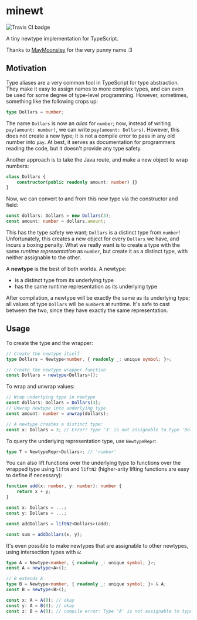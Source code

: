 # minewt

![Travis CI badge](https://travis-ci.com/nprindle/minewt.svg?branch=master)

A tiny newtype implementation for TypeScript.

Thanks to [MayMoonsley](https://github.com/MayMoonsley) for the very punny name
:3

## Motivation

Type aliases are a very common tool in TypeScript for type abstraction. They
make it easy to assign names to more complex types, and can even be used for
some degree of type-level programming. However, sometimes, something like the
following crops up:

```typescript
type Dollars = number;
```

The name `Dollars` is now an _alias_ for `number`; now, instead of writing
`pay(amount: number)`, we can write `pay(amount: Dollars)`. However, this does
not create a new type; it is not a compile error to pass in any old number into
`pay`. At best, it serves as documentation for programmers reading the code, but
it doesn't provide any type safety.

Another approach is to take the Java route, and make a new object to wrap
numbers:

```typescript
class Dollars {
    constructor(public readonly amount: number) {}
}
```

Now, we can convert to and from this new type via the constructor and field:

```typescript
const dollars: Dollars = new Dollars(3);
const amount: number = dollars.amount;
```

This has the type safety we want; `Dollars` is a distinct type from `number`!
Unfortunately, this creates a new object for every `Dollars` we have, and incurs
a boxing penalty. What we really want is to create a type with the same _runtime
representation_ as `number`, but create it as a distinct type, with neither
assignable to the other.

A **newtype** is the best of both worlds. A newtype:

* is a distinct type from its underlying type
* has the same runtime representation as its underlying type

After compilation, a newtype will be exactly the same as its underlying type;
all values of type `Dollars` will be `number`s at runtime. It's safe to cast
between the two, since they have exactly the same representation.

## Usage

To create the type and the wrapper:

```typescript
// Create the newtype itself
type Dollars = Newtype<number, { readonly _: unique symbol; }>;

// Create the newtype wrapper function
const Dollars = newtype<Dollars>();
```

To wrap and unwrap values:

```typescript
// Wrap underlying type in newtype
const dollars: Dollars = Dollars(3);
// Unwrap newtype into underlying type
const amount: number = unwrap(dollars);

// A newtype creates a distinct type:
const x: Dollars = 3; // Error! Type '3' is not assignable to type 'Dollars'
```

To query the underlying representation type, use `NewtypeRepr`:

```typescript
type T = NewtypeRepr<Dollars>; // 'number'
```

You can also lift functions over the underlying type to functions over the
wrapped type using `liftN` and `liftN2` (higher-arity lifting functions are easy
to define if necessary):

```typescript
function add(x: number, y: number): number {
    return x + y;
}

const x: Dollars = ...;
const y: Dollars = ...;

const addDollars = liftN2<Dollars>(add);

const sum = addDollars(x, y);
```

It's even possible to make newtypes that are assignable to other newtypes, using
intersection types with `&`:

```typescript
type A = Newtype<number, { readonly _: unique symbol; }>;
const A = newtype<A>();

// B extends A
type B = Newtype<number, { readonly _: unique symbol; }> & A;
const B = newtype<B>();

const x: A = A(0); // okay
const y: A = B(0); // okay
const z: B = A(0); // compile error: Type 'A' is not assignable to type 'B'
```

